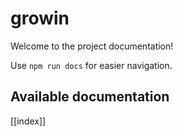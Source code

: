 # growin

Welcome to the project documentation!

Use `npm run docs` for easier navigation.

## Available documentation

[[index]]
